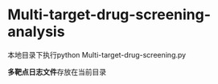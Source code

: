 # Multi-target-drug-screening-analysis
本地目录下执行python Multi-target-drug-screening.py

**多靶点日志文件**存放在当前目录
